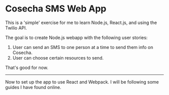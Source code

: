 # Cosecha SMS Web App

This is a 'simple' exercise for me to learn Node.js, React.js, and using the Twilio API.

The goal is to create Node.js webapp with the following user stories:

1. User can send an SMS to one person at a time to send them info on Cosecha.
2. User can choose certain resources to send.

That's good for now.

---

Now to set up the app to use React and Webpack. I will be following some guides I have found online.
